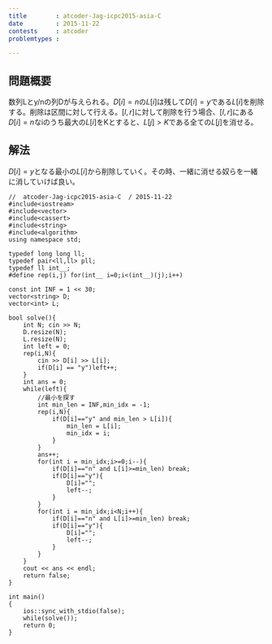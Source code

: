 ```yaml
---
title        : atcoder-Jag-icpc2015-asia-C
date         : 2015-11-22
contests     : atcoder
problemtypes :

---
```


<!--more-->

## 問題概要
  数列Lとy/nの列Dが与えられる。$D[i]=n$の$L[i]$は残して$D[i]=y$である$L[i]$を削除する。削除は区間に対して行える。$[l,r]$に対して削除を行う場合、$[l,r]$にある$D[i]=n$なiのうち最大の$L[i]$をKとすると、$L[j]>K$である全ての$L[j]$を消せる。
  
## 解法
  $D[i]=y$となる最小の$L[i]$から削除していく。その時、一緒に消せる奴らを一緒に消していけば良い。



~~~
//  atcoder-Jag-icpc2015-asia-C  / 2015-11-22
#include<iostream>
#include<vector>
#include<cassert>
#include<string>
#include<algorithm>
using namespace std;

typedef long long ll;
typedef pair<ll,ll> pll;
typedef ll int__;
#define rep(i,j) for(int__ i=0;i<(int__)(j);i++)

const int INF = 1 << 30;
vector<string> D;
vector<int> L;

bool solve(){
    int N; cin >> N;
    D.resize(N);
    L.resize(N);
    int left = 0;
    rep(i,N){
        cin >> D[i] >> L[i];
        if(D[i] == "y")left++;
    }
    int ans = 0;
    while(left){
        //最小を探す
        int min_len = INF,min_idx = -1;
        rep(i,N){
            if(D[i]=="y" and min_len > L[i]){
                min_len = L[i];
                min_idx = i;
            }
        }
        ans++;
        for(int i = min_idx;i>=0;i--){
            if(D[i]=="n" and L[i]>=min_len) break;
            if(D[i]=="y"){
                D[i]="";
                left--;
            }
        }
        for(int i = min_idx;i<N;i++){
            if(D[i]=="n" and L[i]>=min_len) break;
            if(D[i]=="y"){
                D[i]="";
                left--;
            }
        }
    }
    cout << ans << endl;
    return false;
}

int main()
{
    ios::sync_with_stdio(false);
    while(solve());
    return 0;
}

~~~